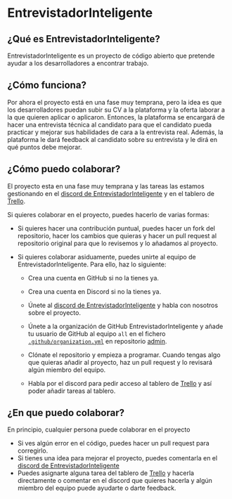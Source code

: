 # EntrevistadorInteligente

## ¿Qué es EntrevistadorInteligente?

EntrevistadorInteligente es un proyecto de código abierto que pretende ayudar a los desarrolladores a encontrar trabajo.

## ¿Cómo funciona?

Por ahora el proyecto está en una fase muy temprana, pero la idea es que los desarrolladores puedan subir su CV a la plataforma y la oferta laborar a la que quieren aplicar o aplicaron. Entonces, la plataforma se encargará de hacer una entrevista técnica al candidato para que el candidato pueda practicar y mejorar sus habilidades de cara a la entrevista real. Además, la plataforma le dará feedback al candidato sobre su entrevista y le dirá en qué puntos debe mejorar.

## ¿Cómo puedo colaborar?

El proyecto esta en una fase muy temprana y las tareas las estamos gestionando en el [discord de EntrevistadorInteligente][discord] y en el tablero de [Trello][trello].

Si quieres colaborar en el proyecto, puedes hacerlo de varias formas:

- Si quieres hacer una contribución puntual, puedes hacer un fork del repositorio, hacer los cambios que quieras y hacer un pull request al repositorio original para que lo revisemos y lo añadamos al proyecto.

- Si quieres colaborar asiduamente, puedes unirte al equipo de EntrevistadorInteligente. Para ello, haz lo siguiente:

  - Crea una cuenta en GitHub si no la tienes ya.

  - Crea una cuenta en Discord si no la tienes ya.

  - Únete al [discord de EntrevistadorInteligente][discord] y habla con nosotros sobre el proyecto.

  - Únete a la organización de GitHub EntrevistadorInteligente y añade tu usuario de GitHub al equipo `all` en el fichero [`.github/organization.yml`][organization.yml] en repositorio [admin].

  - Clónate el repositorio y empieza a programar. Cuando tengas algo que quieras añadir al proyecto, haz un pull request y lo revisará algún miembro del equipo.

  - Habla por el discord para pedir acceso al tablero de [Trello][trello] y así poder añadir tareas al tablero.

## ¿En que puedo colaborar?

En principio, cualquier persona puede colaborar en el proyecto

- Si ves algún error en el código, puedes hacer un pull request para corregirlo.
- Si tienes una idea para mejorar el proyecto, puedes comentarla en el [discord de EntrevistadorInteligente][discord]
- Puedes asignarte alguna tarea del tablero de [Trello][trello] y hacerla directamente o comentar en el discord que quieres hacerla y algún miembro del equipo puede ayudarte o darte feedback.

<!-- Links -->
[admin]: <https://github.com/EntrevistadorInteligente/admin>
[discord]: <https://discord.com/invite/KdDEZsjh>
[organization.yml]: <https://github.com/EntrevistadorInteligente/admin/blob/main/.github/organization.yml>
[trello]: <https://trello.com/b/AcJl3llA/entrevistadorinteligente>
